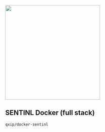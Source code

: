<img src="https://camo.githubusercontent.com/44ce03256400f1c096ab8e96a22e43508001939b/687474703a2f2f692e696d6775722e636f6d2f7334544b7062462e706e67" width=300>

## SENTINL Docker (full stack)

```
qxip/docker-sentinl
```

